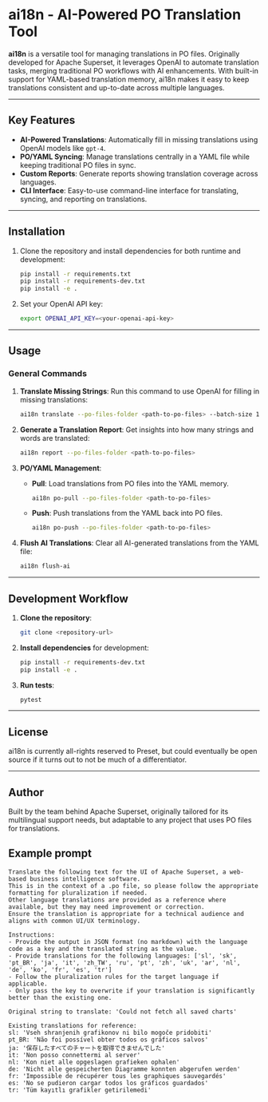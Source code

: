
# ai18n - AI-Powered PO Translation Tool

**ai18n** is a versatile tool for managing translations in PO files. Originally developed for Apache Superset, it leverages OpenAI to automate translation tasks, merging traditional PO workflows with AI enhancements. With built-in support for YAML-based translation memory, ai18n makes it easy to keep translations consistent and up-to-date across multiple languages.

---

## Key Features

- **AI-Powered Translations**: Automatically fill in missing translations using OpenAI models like `gpt-4`.
- **PO/YAML Syncing**: Manage translations centrally in a YAML file while keeping traditional PO files in sync.
- **Custom Reports**: Generate reports showing translation coverage across languages.
- **CLI Interface**: Easy-to-use command-line interface for translating, syncing, and reporting on translations.

---

## Installation

1. Clone the repository and install dependencies for both runtime and development:

    ```bash
    pip install -r requirements.txt
    pip install -r requirements-dev.txt
    pip install -e .
    ```

2. Set your OpenAI API key:

    ```bash
    export OPENAI_API_KEY=<your-openai-api-key>
    ```

---

## Usage

### General Commands

1. **Translate Missing Strings**:
    Run this command to use OpenAI for filling in missing translations:

    ```bash
    ai18n translate --po-files-folder <path-to-po-files> --batch-size 10 --temperature 0.5
    ```

2. **Generate a Translation Report**:
    Get insights into how many strings and words are translated:

    ```bash
    ai18n report --po-files-folder <path-to-po-files>
    ```

3. **PO/YAML Management**:
    - **Pull**: Load translations from PO files into the YAML memory.

      ```bash
      ai18n po-pull --po-files-folder <path-to-po-files>
      ```

    - **Push**: Push translations from the YAML back into PO files.

      ```bash
      ai18n po-push --po-files-folder <path-to-po-files>
      ```

4. **Flush AI Translations**:
    Clear all AI-generated translations from the YAML file:

    ```bash
    ai18n flush-ai
    ```

---

## Development Workflow

1. **Clone the repository**:

    ```bash
    git clone <repository-url>
    ```

2. **Install dependencies** for development:

    ```bash
    pip install -r requirements-dev.txt
    pip install -e .
    ```

3. **Run tests**:

    ```bash
    pytest
    ```

---

## License

ai18n is currently all-rights reserved to Preset, but could eventually be open source if it
turns out to not be much of a differentiator.

---

## Author

Built by the team behind Apache Superset, originally tailored for its multilingual support needs, but adaptable to any project that uses PO files for translations.


## Example prompt
```
Translate the following text for the UI of Apache Superset, a web-based business intelligence software.
This is in the context of a .po file, so please follow the appropriate formatting for pluralization if needed.
Other language translations are provided as a reference where available, but they may need improvement or correction.
Ensure the translation is appropriate for a technical audience and aligns with common UI/UX terminology.

Instructions:
- Provide the output in JSON format (no markdown) with the language code as a key and the translated string as the value.
- Provide translations for the following languages: ['sl', 'sk', 'pt_BR', 'ja', 'it', 'zh_TW', 'ru', 'pt', 'zh', 'uk', 'ar', 'nl', 'de', 'ko', 'fr', 'es', 'tr']
- Follow the pluralization rules for the target language if applicable.
- Only pass the key to overwrite if your translation is significantly better than the existing one.

Original string to translate: 'Could not fetch all saved charts'

Existing translations for reference:
sl: 'Vseh shranjenih grafikonov ni bilo mogoče pridobiti'
pt_BR: 'Não foi possível obter todos os gráficos salvos'
ja: '保存したすべてのチャートを取得できませんでした'
it: 'Non posso connettermi al server'
nl: 'Kon niet alle opgeslagen grafieken ophalen'
de: 'Nicht alle gespeicherten Diagramme konnten abgerufen werden'
fr: 'Impossible de récupérer tous les graphiques sauvegardés'
es: 'No se pudieron cargar todos los gráficos guardados'
tr: 'Tüm kayıtlı grafikler getirilemedi'
```
